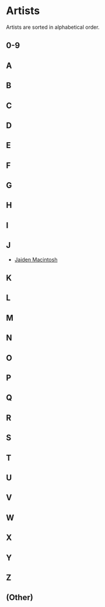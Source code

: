 # Artists
Artists are sorted in alphabetical order.

## 0-9

## A

## B

## C

## D

## E

## F

## G

## H

## I

## J
 - [Jaiden Macintosh](artist/jaiden-macintosh)
## K

## L

## M

## N

## O

## P

## Q

## R

## S

## T

## U

## V

## W

## X

## Y

## Z

## (Other)

